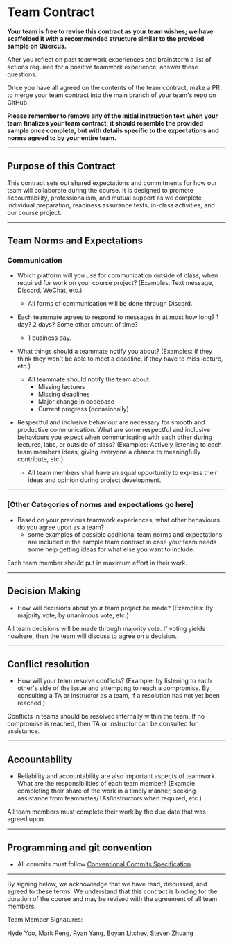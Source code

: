 # Team Contract

**Your team is free to revise this contract as your team wishes; we have scaffolded it with a recommended structure similar to the provided sample on Quercus.**

After you reflect on past teamwork experiences and brainstorm a list of actions required for a positive teamwork experience, answer these questions.

Once you have all agreed on the contents of the team contract, make a PR to merge your team contract into the main branch of your team's repo on GitHub.

**Please remember to remove any of the initial instruction text when your team finalizes your team contract; it should resemble the provided sample once complete, but with details specific to the expectations and norms agreed to by your entire team.**

---

## Purpose of this Contract

This contract sets out shared expectations and commitments for how our team will collaborate during the course. It is designed to promote accountability, professionalism, and mutual support as we complete individual preparation, readiness assurance tests, in-class activities, and our course project.

---

## Team Norms and Expectations

### Communication

- Which platform will you use for communication outside of class, when required for work on your course project? (Examples: Text message, Discord, WeChat, etc.)
  - All forms of communication will be done through Discord.

- Each teammate agrees to respond to messages in at most how long? 1 day? 2 days? Some other amount of time?
  - 1 business day.

- What things should a teammate notify you about? (Examples: if they think they won't be able to meet a deadline, if they have to miss lecture, etc.)
  - All teammate should notify the team about:
    - Missing lectures
    - Missing deadlines
    - Major change in codebase
    - Current progress (occasionally)

- Respectful and inclusive behaviour are necessary for smooth and productive communication. What are some respectful and inclusive behaviours you expect when communicating with each other during lectures, labs, or outside of class? (Examples: Actively listening to each team members ideas, giving everyone a chance to meaningfully contribute, etc.)
  - All team members shall have an equal opportunity to express their ideas and opinion during project development.

---

### [Other Categories of norms and expectations go here]

- Based on your previous teamwork experiences, what other behaviours do you agree upon as a team?
  - some examples of possible additional team norms and expectations are included in the sample team contract in case your team needs some help getting ideas for what else you want to include.

Each team member should put in maximum effort in their work.

---

## Decision Making

- How will decisions about your team project be made? (Examples: By majority vote, by unanimous vote, etc.)

All team decisions will be made through majority vote. If voting yields nowhere, then the team will discuss to agree on a decision.

---

## Conflict resolution

- How will your team resolve conflicts? (Example: by listening to each other's side of the issue and attempting to reach a compromise. By consulting a TA or instructor as a team, if a resolution has not yet been reached.)

Conflicts in teams should be resolved internally within the team. If no compromise is reached, then TA or instructor can be consulted for assistance.

---

## Accountability

- Reliability and accountability are also important aspects of teamwork. What are the responsibilities of each team member? (Example: completing their share of the work in a timely manner, seeking assistance from teammates/TAs/instructors when required, etc.)

All team members must complete their work by the due date that was agreed upon.

---

## Programming and git convention

- All commits must follow [Conventional Commits Specification](https://www.conventionalcommits.org/en/v1.0.0/).

---

By signing below, we acknowledge that we have read, discussed, and agreed to these terms. We understand that this contract is binding for the duration of the course and may be revised with the agreement of all team members.

Team Member Signatures:

Hyde Yoo, Mark Peng, Ryan Yang, Boyan Litchev, Steven Zhuang
